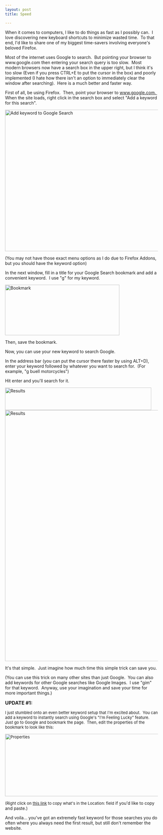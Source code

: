 ```yaml
---
layout: post
title: Speed

---
```


When it comes to computers, I like to do things as fast as I possibly can.  I love discovering new keyboard shortcuts to minimize wasted time.  To that end, I'd like to share one of my biggest time-savers involving everyone's beloved Firefox.

<!--more-->Most of the internet uses Google to search.  But pointing your browser to www.google.com then entering your search query is too slow.  Most modern browsers now have a search box in the upper right, but I think it's too slow (Even if you press CTRL+E to put the cursor in the box) and poorly implemented (I hate how there isn't an option to immediately clear the window after searching).  Here is a much better and faster way.

First of all, be using Firefox.  Then, point your browser to www.google.com.  When the site loads, right click in the search box and select "Add a keyword for this search".

<img src="http://img12.imageshack.us/img12/9520/googlesih.jpg" alt="Add keyword to Google Search" width="514" height="465" />

(You may not have those exact menu options as I do due to Firefox Addons, but you should have the keyword option)

In the next window, fill in a title for your Google Search bookmark and add a convenient keyword.  I use "g" for my keyword.

<img src="http://img12.imageshack.us/img12/9083/bookmarkd.jpg" alt="Bookmark" width="377" height="166" />

Then, save the bookmark.

Now, you can use your new keyword to search Google.

In the address bar (you can put the cursor there faster by using ALT+D), enter your keyword followed by whatever you want to search for.  (For example, "g buell motorcycles")

Hit enter and you'll search for it.

<img src="http://img194.imageshack.us/img194/5540/resultsb.jpg" alt="Results" width="482" height="74" />

<img src="http://img195.imageshack.us/img195/8461/resultsh.jpg" alt="Results" width="613" height="825" />

It's that simple.  Just imagine how much time this simple trick can save you.

(You can use this trick on many other sites than just Google.  You can also add keywords for other Google searches like Google Images.  I use "gim" for that keyword.  Anyway, use your imagination and save your time for more important things.)

<span style="font-size: medium"><strong>UPDATE #1:</strong></span>

<span style="font-size: medium"><span style="font-size: small">I just stumbled onto an even better keyword setup that I'm excited about.  You can add a keyword to instantly search using Google's "I'm Feeling Lucky" feature.  Just go to Google and bookmark the page.  Then, edit the properties of the bookmark to look like this:</span></span>

<span style="font-size: medium"><span style="font-size: small"><img src="http://img18.imageshack.us/img18/3529/propertiesc.jpg" alt="Properties" width="519" height="205" /></span></span>

<span style="font-size: medium"><span style="font-size: small">(Right click on <a href="http://www.google.com/search?hl=en&amp;q=%s&amp;btnI=I%27m+Feeling+Lucky">this link</a> to copy what's in the Location: field</span></span> if you'd like to copy and paste.)

And voila... you've got an extremely fast keyword for those searches you do often where you always need the first result, but still don't remember the website.
